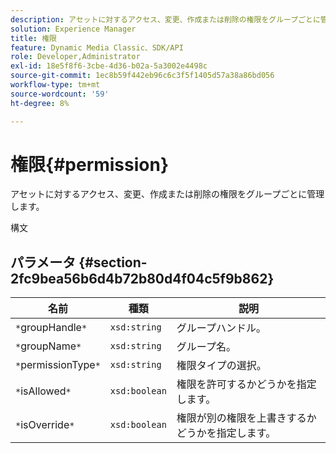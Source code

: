 ```yaml
---
description: アセットに対するアクセス、変更、作成または削除の権限をグループごとに管理します。
solution: Experience Manager
title: 権限
feature: Dynamic Media Classic、SDK/API
role: Developer,Administrator
exl-id: 18e5f8f6-3cbe-4d36-b02a-5a3002e4498c
source-git-commit: 1ec8b59f442eb96c6c3f5f1405d57a38a86bd056
workflow-type: tm+mt
source-wordcount: '59'
ht-degree: 8%

---
```


# 権限{#permission}

アセットに対するアクセス、変更、作成または削除の権限をグループごとに管理します。

構文

## パラメータ {#section-2fc9bea56b6d4b72b80d4f04c5f9b862}

| 名前 | 種類 | 説明 |
|---|---|---|
| `*`groupHandle`*` | `xsd:string` | グループハンドル。 |
| `*`groupName`*` | `xsd:string` | グループ名。 |
| `*`permissionType`*` | `xsd:string` | 権限タイプの選択。 |
| `*`isAllowed`*` | `xsd:boolean` | 権限を許可するかどうかを指定します。 |
| `*`isOverride`*` | `xsd:boolean` | 権限が別の権限を上書きするかどうかを指定します。 |
